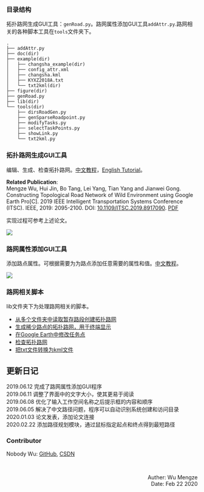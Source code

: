 ### 目录结构
拓扑路网生成GUI工具：`genRoad.py`。路网属性添加GUI工具`addAttr.py`.路网相关的各种脚本工具在`tools`文件夹下。

```
.
├── addAttr.py
├── doc(dir)
├── example(dir)
│   ├── changsha_example(dir)
│   ├── config_attr.xml
│   ├── changsha.kml
│   ├── KYXZ2018A.txt
│   └── txt2kml(dir)
├── figure(dir)
├── genRoad.py
├── lib(dir)
└── tools(dir)
    ├── dirsRoadGen.py
    ├── genSparseRoadpoint.py
    ├── modifyTasks.py
    ├── selectTaskPoints.py
    ├── showLink.py
    └── txt2kml.py
```

### 拓扑路网生成GUI工具
编辑、生成、检查拓扑路网。[中文教程](./doc/generate_topology_road_zh.md)，[English Tutorial](./doc/generate_topology_road_zh.md)。

**Related Publication**:  
Mengze Wu, Hui Jin, Bo Tang, Lei Yang, Tian Yang and Jianwei Gong. Constructing Topological Road Network of Wild Environment using Google Earth Pro[C]. 2019 IEEE Intelligent Transportation Systems Conference (ITSC). IEEE, 2019: 2095-2100. DOI: [10.1109/ITSC.2019.8917090](https://ieeexplore.ieee.org/document/8917090). [PDF](https://ieeexplore.ieee.org/stamp/stamp.jsp?tp=&arnumber=8917090)

实现过程可参考上述论文。

![](./figure/road_gen_small.png)

### 路网属性添加GUI工具
添加路点属性。可根据需要为为路点添加任意需要的属性和值。[中文教程](./doc/add_attribute.md)。

![](./figure/add_attr_startup.png)

### 路网相关脚本
lib文件夹下为处理路网相关的脚本。
- [从多个文件夹中读取暂存路段创建拓扑路网](./doc/dirs_generate_road.md)
- [生成稀少路点的拓扑路网，用于终端显示](./doc/generate_sparse_road.md)
- [在Google Earth中修改任务点](./doc/modify_tasks.md)
- [检查拓扑路网](./doc/show_link.md)
- [把txt文件转换为kml文件](./doc/rosbag2txt2kml.md)

## 更新日记
2019.06.12 完成了路网属性添加GUI程序  
2019.06.11 调整了界面中的文字大小，使其更易于阅读  
2019.06.08 优化了输入工作空间名称之后提示框的内容和顺序  
2019.06.05 解决了中文路径问题，程序可以自动识别系统创建和访问目录  
2020.01.03 论文发表，添加论文连接  
2020.02.22 添加路径规划模块，通过鼠标指定起点和终点得到最短路径

### Contributor
Nobody Wu: [GitHub](https://github.com/nobodywu), [CSDN](https://blog.csdn.net/NobodyWu)


<br>
<p align="right"> Auther: Wu Mengze<br>Date: Feb 22 2020</p>

